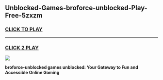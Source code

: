 
## Unblocked-Games-broforce-unblocked-Play-Free-5zxzm
<h3>
<a href="https://premium76.site?title=broforce-unblocked&ref=10A">CLICK TO PLAY</a></h3>
<hr>

<h3>
<a href="https://premium76.site?title=broforce-unblocked&ref=10A">CLICK 2 PLAY</a>
  
</h3>

<a href="https://premium76.site?title=broforce-unblocked&ref=10A"><img src="https://clearcache.store/games.png"></a>


**broforce-unblocked games unblocked: Your Gateway to Fun and Accessible Online Gaming**
